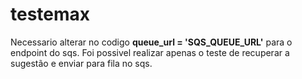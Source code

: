 # testemax

Necessario alterar no codigo <b>queue_url = 'SQS_QUEUE_URL'</b> para o endpoint do sqs.
Foi possivel realizar apenas o teste de recuperar a sugestão e enviar para fila no sqs.
